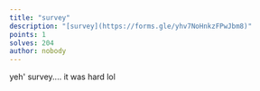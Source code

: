 ```yaml
---
title: "survey"
description: "[survey](https://forms.gle/yhv7NoHnkzFPwJbm8)"
points: 1
solves: 204
author: nobody
---
```


yeh' survey.... it was hard lol
